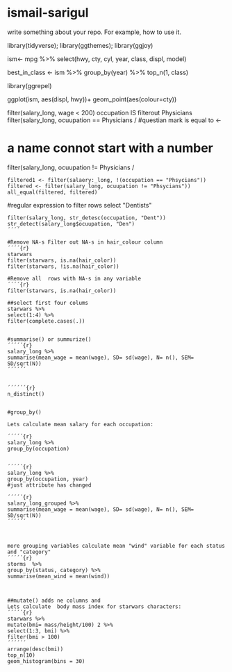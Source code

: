 # ismail-sarigul

write something about your repo. For example, how to use it.

library(tidyverse); library(ggthemes); library(ggjoy)


ism<- mpg %>% select(hwy, cty, cyl, year, class, displ, model)

best_in_class <- ism %>% group_by(year) %>%  top_n(1, class)

library(ggrepel)

ggplot(ism, aes(displ, hwy))+ 
         geom_point(aes(colour=cty))


filter(salary_long, wage < 200)
occupation IS 
filterout Physicians
filter(salary_long, ocuupation == Physicians /
#questian mark is equal to <-
# a name connot start with a  number

filter(salary_long, ocuupation != Physicians /
```{r}
filtered1 <- filter(salaery:_long, !(occupation == "Phsycians"))
filtered <- filter(salary_long, ocuupation != "Phsycians"))
all_equal(filtered, filtered)
````

#regular expression to filter rows select "Dentists"
```{r}
filter(salary_long, str_detesc(occupation, "Dent"))
str_detect(salary_long$ocuupation, "Den")
´´´´

#Remove NA-s Filter out NA-s in hair_colour column
´´´´{r}
starwars
filter(starwars, is.na(hair_color))
filter(starwars, !is.na(hair_color))

#Remove all  rows with NA-s in any variable
´´´´{r}
filter(starwars, is.na(hair_color))

##select first four colums
starwars %>% 
select(1:4) %>% 
filter(complete.cases(.))


#summarise() or summurize()
´´´´´{r}
salary_long %>% 
summarise(mean_wage = mean(wage), SD= sd(wage), N= n(), SEM= SD/sqrt(N))
´´´´´´


´´´´´´{r}
n_distinct()


#group_by()

Lets calculate mean salary for each occupation:

´´´´´{r}
salary_long %>% 
group_by(occupation)


´´´´´{r}
salary_long %>% 
group_by(occupation, year)
#just attribute has changed

´´´´´{r}
salary_long_grouped %>% 
summarise(mean_wage = mean(wage), SD= sd(wage), N= n(), SEM= SD/sqrt(N))
´´´´´´



more grouping variables calculate mean "wind" variable for each status and "category"
´´´´´{r}
storms  %>% 
group_by(status, category) %>% 
summarise(mean_wind = mean(wind))



##mutate() adds ne columns and 
Lets calculate  body mass index for starwars characters:
´´´´´{r}
starwars %>%
mutate(bmi= mass/height/100) 2 %>%
select(1:3, bmi) %>%
filter(bmi > 100) 
´´´´´´
arrange(desc(bmi))
top_n(10)
geom_histogram(bins = 30)







